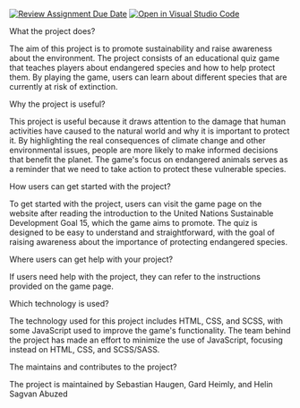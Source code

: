 [![Review Assignment Due Date](https://classroom.github.com/assets/deadline-readme-button-24ddc0f5d75046c5622901739e7c5dd533143b0c8e959d652212380cedb1ea36.svg)](https://classroom.github.com/a/E1TYCvbT)
[![Open in Visual Studio Code](https://classroom.github.com/assets/open-in-vscode-718a45dd9cf7e7f842a935f5ebbe5719a5e09af4491e668f4dbf3b35d5cca122.svg)](https://classroom.github.com/online_ide?assignment_repo_id=10967602&assignment_repo_type=AssignmentRepo)


What the project does?

The aim of this project is to promote sustainability and raise awareness about the environment. The project consists of an educational quiz game that teaches players about endangered species and how to help protect them. By playing the game, users can learn about different species that are currently at risk of extinction.

Why the project is useful?

This project is useful because it draws attention to the damage that human activities have caused to the natural world and why it is important to protect it. By highlighting the real consequences of climate change and other environmental issues, people are more likely to make informed decisions that benefit the planet. The game's focus on endangered animals serves as a reminder that we need to take action to protect these vulnerable species.

How users can get started with the project?

To get started with the project, users can visit the game page on the website after reading the introduction to the United Nations Sustainable Development Goal 15, which the game aims to promote. The quiz is designed to be easy to understand and straightforward, with the goal of raising awareness about the importance of protecting endangered species.

Where users can get help with your project?

If users need help with the project, they can refer to the instructions provided on the game page.

Which technology is used?

The technology used for this project includes HTML, CSS, and SCSS, with some JavaScript used to improve the game's functionality. The team behind the project has made an effort to minimize the use of JavaScript, focusing instead on HTML, CSS, and SCSS/SASS.

The maintains and contributes to the project?

The project is maintained by Sebastian Haugen, Gard Heimly, and Helin Sagvan Abuzed